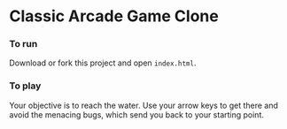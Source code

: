 # Classic Arcade Game Clone

### To run

Download or fork this project and open ```index.html```.

### To play

Your objective is to reach the water. Use your arrow keys to get there and avoid the menacing bugs, which send you back to your starting point.
